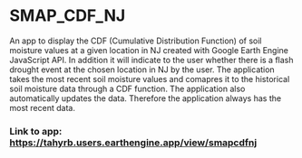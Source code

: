 # SMAP_CDF_NJ
An app to display the CDF (Cumulative Distribution Function) of soil moisture values at a given location in NJ created with Google Earth Engine JavaScript API. In addition it will indicate to the user whether there is a flash drought event at the chosen location in NJ by the user. The application takes the most recent soil moisture values and comapres it to the historical soil moisture data through a CDF function. The application also automatically updates the data. Therefore the application always has the most recent data.

### Link to app: https://tahyrb.users.earthengine.app/view/smapcdfnj
